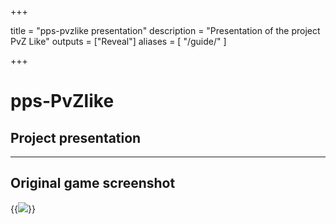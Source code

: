  
+++

title = "pps-pvzlike presentation"
description = "Presentation of the project PvZ Like"
outputs = ["Reveal"]
aliases = [
    "/guide/"
]

+++


# pps-PvZlike
## Project presentation

---

## Original game screenshot
{{<image src=images/pvz>}}